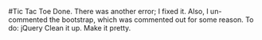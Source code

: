 #Tic Tac Toe
Done. There was another error; I fixed it.
Also, I un-commented the bootstrap, which was commented out for some reason.
To do:
jQuery
Clean it up.
Make it pretty.
